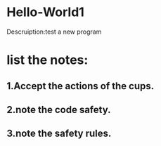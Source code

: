# Hello-World1
Descruiption:test a new program
# list the notes:
## 1.Accept the actions of the cups.
## 2.note the code safety.
## 3.note the safety rules.
